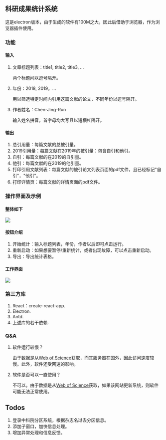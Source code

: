 ## 科研成果统计系统
这是electron版本，由于生成的软件有100M之大，因此后借助于浏览器，作为浏览器插件使用。
### 功能

#### 输入 

1. 文章标题列表：title1, title2, title3, ...

   两个标题间以逗号隔开。

2. 年份：2018, 2019，...

   用以筛选特定时间内引用这篇文献的论文，不同年份以逗号隔开。

3. 作者姓名：Chen-Jing-Run

   输入姓名拼音，首字母均大写且以短横杠隔开。

#### 输出 

1. 总引用量：每篇文献的总被引量。
2. 2019引用量：每篇文献在2019年的被引量：包含自引和他引。
3. 自引：每篇文献的在2019的自引量。
4. 他引：每篇文献的在2019的他引量。
5. 打印引用文献列表：每篇文献的被引论文列表页面的pdf文件，且已经标记"自引"，"他引"。
6. 打印详情页：每篇文献的详情页面的pdf文件。

### 操作界面及示例

#### 整体如下

![](https://cdn.nlark.com/yuque/0/2020/png/122742/1578901578488-7e64cf1f-b0ad-435a-bad3-3b6bbcb83e06.png)

#### 按钮介绍

1. 开始统计：输入标题列表，年份，作者以后即可点击运行。
2. 重新启动：如果想要暂停/重新统计，或者出现故障，可以点击重新启动。
3. 导出：导出统计表格。

#### 工作界面

![](https://cdn.nlark.com/yuque/0/2020/png/122742/1578902213305-a833097c-b8cc-4aef-ba7e-e6d8021058cb.png)





### 第三方库

1. React：create-react-app.
2. Electron.
3. Antd.
4. 上述库的若干依赖.

### 

### Q&A

1. 软件运行较慢？

   由于数据是从[Web of Science](http://apps.webofknowledge.com/)获取，而其服务器在国外，因此访问速度较慢。此外，软件还受网速的影响。

2. 软件是否可以一直使用？

   不可以。由于数据是从[Web of Science](http://apps.webofknowledge.com/)获取，如果该网站更新系统，则软件可能无法正常使用。


## Todos

1. 登录中科院分区系统，根据杂志名过去分区信息。
2. 添加子窗口，加快信息处理。
3. 增加异常处理和信息反馈。
